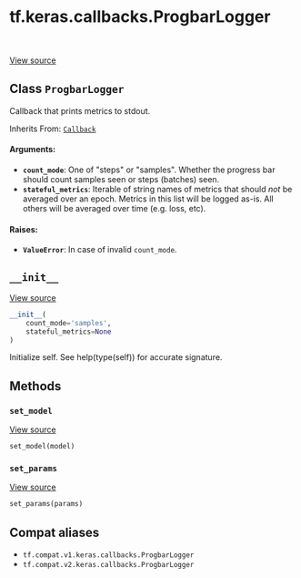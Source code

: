 <div itemscope itemtype="http://developers.google.com/ReferenceObject">
<meta itemprop="name" content="tf.keras.callbacks.ProgbarLogger" />
<meta itemprop="path" content="Stable" />
<meta itemprop="property" content="__init__"/>
<meta itemprop="property" content="set_model"/>
<meta itemprop="property" content="set_params"/>
</div>

# tf.keras.callbacks.ProgbarLogger

<!-- Insert buttons and diff -->

<table class="tfo-notebook-buttons tfo-api" align="left">
</table>

<a target="_blank" href="/code/stable/tensorflow/python/keras/callbacks.py">View source</a>



## Class `ProgbarLogger`

Callback that prints metrics to stdout.

Inherits From: [`Callback`](../../../tf/keras/callbacks/Callback.md)

<!-- Placeholder for "Used in" -->


#### Arguments:


* <b>`count_mode`</b>: One of "steps" or "samples".
    Whether the progress bar should
    count samples seen or steps (batches) seen.
* <b>`stateful_metrics`</b>: Iterable of string names of metrics that
    should *not* be averaged over an epoch.
    Metrics in this list will be logged as-is.
    All others will be averaged over time (e.g. loss, etc).


#### Raises:


* <b>`ValueError`</b>: In case of invalid `count_mode`.

<h2 id="__init__"><code>__init__</code></h2>

<a target="_blank" href="/code/stable/tensorflow/python/keras/callbacks.py">View source</a>

``` python
__init__(
    count_mode='samples',
    stateful_metrics=None
)
```

Initialize self.  See help(type(self)) for accurate signature.




## Methods

<h3 id="set_model"><code>set_model</code></h3>

<a target="_blank" href="/code/stable/tensorflow/python/keras/callbacks.py">View source</a>

``` python
set_model(model)
```




<h3 id="set_params"><code>set_params</code></h3>

<a target="_blank" href="/code/stable/tensorflow/python/keras/callbacks.py">View source</a>

``` python
set_params(params)
```








## Compat aliases

* `tf.compat.v1.keras.callbacks.ProgbarLogger`
* `tf.compat.v2.keras.callbacks.ProgbarLogger`

